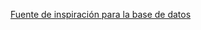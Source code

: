 [Fuente de inspiración para la base de datos](https://cpiprodesign.blogspot.com/2017/07/base-de-datos-sistema-punto-de-venta-en.html)